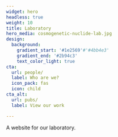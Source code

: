 ```yaml
---
widget: hero
headless: true
weight: 10
title: Laboratory
hero_media: cosmogenetic-nuclide-lab.jpg
design:
  background:
    gradient_start: '#1e2569'#'#4bb4e3'
    gradient_end: '#2b94c3'
    text_color_light: true
cta:
  url: people/
  label: Who are we?
  icon_pack: fas
  icon: child
cta_alt:
  url: pubs/
  label: View our work

---
```



A website for our laboratory.
